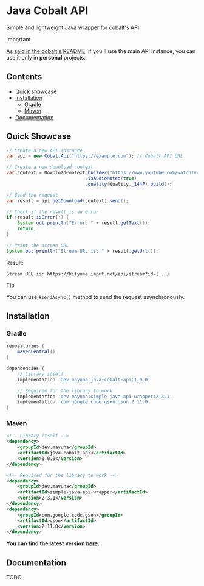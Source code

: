 # Java Cobalt API

Simple and lightweight Java wrapper for [cobalt's API](https://github.com/imputnet/cobalt).

> [!IMPORTANT]  
> [As said in the cobalt's README](https://github.com/imputnet/cobalt?tab=readme-ov-file#cobalt-api), if you'll use the
> main API instance, you can use it only in **personal** projects.

## Contents

- [Quick showcase](#quick-showcase)
- [Installation](#installation)
    - [Gradle](#gradle)
    - [Maven](#maven)
- [Documentation](#documentation)

## Quick Showcase

```java
// Create a new API instance
var api = new CobaltApi("https://example.com"); // Cobalt API URL

// Create a new download context
var context = DownloadContext.builder("https://www.youtube.com/watch?v=dQw4w9WgXcQ")
                             .isAudioMuted(true)
                             .quality(Quality._144P).build();

// Send the request
var result = api.getDownload(context).send();

// Check if the result is an error
if (result.isError()) {
    System.out.println("Error: " + result.getText());
    return;
}

// Print the stream URL
System.out.println("Stream URL is: " + result.getUrl());
```

Result:

```text
Stream URL is: https://kityune.imput.net/api/stream?id=(...)
```

> [!TIP]  
> You can use `#sendAsync()` method to send the request asynchronously.

## Installation

### Gradle

```groovy
repositories {
    mavenCentral()
}

dependencies {
    // Library itself
    implementation 'dev.mayuna:java-cobalt-api:1.0.0'

    // Required for the library to work
    implementation 'dev.mayuna:simple-java-api-wrapper:2.3.1'
    implementation 'com.google.code.gson:gson:2.11.0'
}
```

### Maven

```xml
<!-- Library itself -->
<dependency>
    <groupId>dev.mayuna</groupId>
    <artifactId>java-cobalt-api</artifactId>
    <version>1.0.0</version>
</dependency>

<!-- Required for the library to work -->
<dependency>
    <groupId>dev.mayuna</groupId>
    <artifactId>simple-java-api-wrapper</artifactId>
    <version>2.3.1</version>
</dependency>
<dependency>
    <groupId>com.google.code.gson</groupId>
    <artifactId>gson</artifactId>
    <version>2.11.0</version>
</dependency>
```

**You can find the latest version [here](https://mvnrepository.com/artifact/dev.mayuna/java-discord-oauth2-api).**

## Documentation

TODO